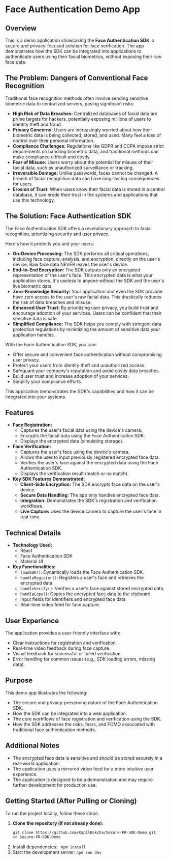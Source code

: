 # Face Authentication Demo App

## Overview

This is a demo application showcasing the **Face Authentication SDK**, a secure and privacy-focused solution for face verification. The app demonstrates how the SDK can be integrated into applications to authenticate users using their facial biometrics, without exposing their raw face data.

## The Problem: Dangers of Conventional Face Recognition

Traditional face recognition methods often involve sending sensitive biometric data to centralized servers, posing significant risks:

* **High Risk of Data Breaches:** Centralized databases of facial data are prime targets for hackers, potentially exposing millions of users to identity theft and fraud.
* **Privacy Concerns:** Users are increasingly worried about how their biometric data is being collected, stored, and used.  Many feel a loss of control over their personal information.
* **Compliance Challenges:** Regulations like GDPR and CCPA impose strict requirements on handling biometric data, and traditional methods can make compliance difficult and costly.
* **Fear of Misuse:** Users worry about the potential for misuse of their facial data, such as unauthorized surveillance or tracking.
* **Irreversible Damage:** Unlike passwords, faces cannot be changed. A breach of facial recognition data can have long-lasting consequences for users.
* **Erosion of Trust:** When users know their facial data is stored in a central database, it can erode their trust in the systems and applications that use this technology.

## The Solution: Face Authentication SDK

The Face Authentication SDK offers a revolutionary approach to facial recognition, prioritizing security and user privacy.

Here's how it protects you and your users:

* **On-Device Processing:** The SDK performs all critical operations, including face capture, analysis, and encryption, directly on the user's device.  Raw face data NEVER leaves the user's device.
* **End-to-End Encryption:** The SDK outputs only an *encrypted* representation of the user's face. This encrypted data is what your application stores. It's useless to anyone without the SDK and the user's live biometric data.
* **Zero-Knowledge Security:** Your application and even the SDK provider have zero access to the user's raw facial data. This drastically reduces the risk of data breaches and misuse.
* **Enhanced User Trust:** By prioritizing user privacy, you build trust and encourage adoption of your services. Users can be confident that their sensitive data is safe.
* **Simplified Compliance:** The SDK helps you comply with stringent data protection regulations by minimizing the amount of sensitive data your application handles.

With the Face Authentication SDK, you can:

* Offer secure and convenient face authentication without compromising user privacy.
* Protect your users from identity theft and unauthorized access.
* Safeguard your company's reputation and avoid costly data breaches.
* Build user trust and increase adoption of your services.
* Simplify your compliance efforts.

This application demonstrates the SDK's capabilities and how it can be integrated into your systems.

## Features

* **Face Registration:**
    * Captures the user's facial data using the device's camera.
    * Encrypts the facial data using the Face Authentication SDK.
    * Displays the encrypted data (simulating storage).
* **Face Verification:**
    * Captures the user's face using the device's camera.
    * Allows the user to input previously registered encrypted face data.
    * Verifies the user's face against the encrypted data using the Face Authentication SDK.
    * Displays the verification result (match or no match).
* **Key SDK Features Demonstrated:**
    * **Client-Side Encryption:** The SDK encrypts face data on the user's device.
    * **Secure Data Handling:** The app only handles encrypted face data.
    * **Integration:** Demonstrates the SDK's registration and verification workflows.
    * **Live Capture:** Uses the device camera to capture the user's face in real-time.

## Technical Details

* **Technology Used:**
    * React
    * Face Authentication SDK
    * Material UI
* **Key Functionalities:**
    * `loadSDK()`: Dynamically loads the Face Authentication SDK.
    * `handleRegister()`: Registers a user's face and retrieves the encrypted data.
    * `handleVerify()`: Verifies a user's face against stored encrypted data.
    * `handleCopy()`: Copies the encrypted face data to the clipboard.
    * Input fields for identifiers and encrypted face data.
    * Real-time video feed for face capture.

## User Experience

The application provides a user-friendly interface with:

* Clear instructions for registration and verification.
* Real-time video feedback during face capture.
* Visual feedback for successful or failed verification.
* Error handling for common issues (e.g., SDK loading errors, missing data).

## Purpose

This demo app illustrates the following:

* The secure and privacy-preserving nature of the Face Authentication SDK.
* How the SDK can be integrated into a web application.
* The core workflows of face registration and verification using the SDK.
* How the SDK addresses the risks, fears, and FOMO associated with traditional face authentication methods.

## Additional Notes

* The encrypted face data is sensitive and should be stored securely in a real-world application.
* The application uses a mirrored video feed for a more intuitive user experience.
* The application is designed to be a demonstration and may require further development for production use.

## Getting Started (After Pulling or Cloning)

To run the project locally, follow these steps:

1. **Clone the repository (if not already done):**
   ```bash
   git clone https://github.com/KapilKokcha/Secure-FR-SDK-Demo.git
   cd Secure-FR-SDK-Demo
   ```
2. Install dependencies:
``` npm install```
3. Start the development server:
```npm run dev```
